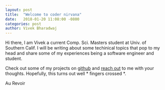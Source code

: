```yaml
---
layout: post
title:  "Welcome to coder nirvana"
date:   2018-01-20 11:08:00 -0800
categories: post
author: Vivek Bharadwaj
---
```

Hi there, I am Vivek a current Comp. Sci. Masters student at Univ. of Southern Calif. I will be writing about some techinical topics that pop to my head and share some of my experiences being a software engineer and student.

Check out some of my projects on [github][github-profile] and [reach out][contact-link] to me with your thoughts.
Hopefully, this turns out well * fingers crossed *.

Au Revoir

[github-profile]: https://github.com/bvivek35
[contact-link]: /contact/